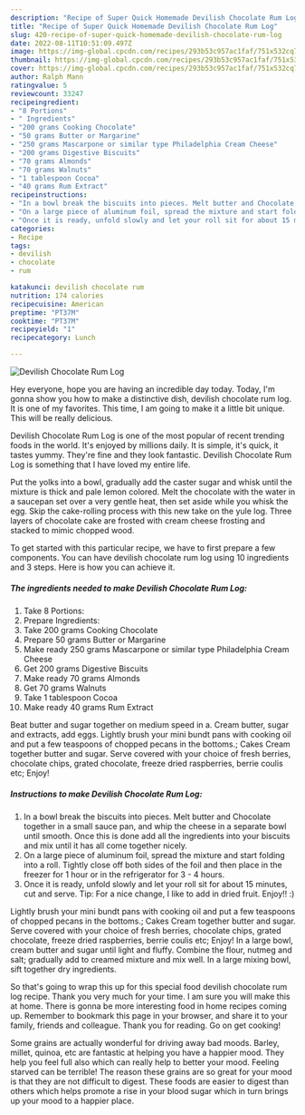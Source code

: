 ```yaml
---
description: "Recipe of Super Quick Homemade Devilish Chocolate Rum Log"
title: "Recipe of Super Quick Homemade Devilish Chocolate Rum Log"
slug: 420-recipe-of-super-quick-homemade-devilish-chocolate-rum-log
date: 2022-08-11T10:51:09.497Z
image: https://img-global.cpcdn.com/recipes/293b53c957ac1faf/751x532cq70/devilish-chocolate-rum-log-recipe-main-photo.jpg
thumbnail: https://img-global.cpcdn.com/recipes/293b53c957ac1faf/751x532cq70/devilish-chocolate-rum-log-recipe-main-photo.jpg
cover: https://img-global.cpcdn.com/recipes/293b53c957ac1faf/751x532cq70/devilish-chocolate-rum-log-recipe-main-photo.jpg
author: Ralph Mann
ratingvalue: 5
reviewcount: 33247
recipeingredient:
- "8 Portions"
- " Ingredients"
- "200 grams Cooking Chocolate"
- "50 grams Butter or Margarine"
- "250 grams Mascarpone or similar type Philadelphia Cream Cheese"
- "200 grams Digestive Biscuits"
- "70 grams Almonds"
- "70 grams Walnuts"
- "1 tablespoon Cocoa"
- "40 grams Rum Extract"
recipeinstructions:
- "In a bowl break the biscuits into pieces. Melt butter and Chocolate together in a small sauce pan, and whip the cheese in a separate bowl until smooth. Once this is done add all the ingredients into your biscuits and mix until it has all come together nicely."
- "On a large piece of aluminum foil, spread the mixture and start folding into a roll. Tightly close off both sides of the foil and then place in the freezer for 1 hour or in the refrigerator for 3 - 4 hours."
- "Once it is ready, unfold slowly and let your roll sit for about 15 minutes, cut and serve. Tip: For a nice change, I like to add in dried fruit. Enjoy!! :)"
categories:
- Recipe
tags:
- devilish
- chocolate
- rum

katakunci: devilish chocolate rum 
nutrition: 174 calories
recipecuisine: American
preptime: "PT37M"
cooktime: "PT37M"
recipeyield: "1"
recipecategory: Lunch

---
```



![Devilish Chocolate Rum Log](https://img-global.cpcdn.com/recipes/293b53c957ac1faf/751x532cq70/devilish-chocolate-rum-log-recipe-main-photo.jpg)

Hey everyone, hope you are having an incredible day today. Today, I'm gonna show you how to make a distinctive dish, devilish chocolate rum log. It is one of my favorites. This time, I am going to make it a little bit unique. This will be really delicious.

Devilish Chocolate Rum Log is one of the most popular of recent trending foods in the world. It's enjoyed by millions daily. It is simple, it's quick, it tastes yummy. They're fine and they look fantastic. Devilish Chocolate Rum Log is something that I have loved my entire life.

Put the yolks into a bowl, gradually add the caster sugar and whisk until the mixture is thick and pale lemon colored. Melt the chocolate with the water in a saucepan set over a very gentle heat, then set aside while you whisk the egg. Skip the cake-rolling process with this new take on the yule log. Three layers of chocolate cake are frosted with cream cheese frosting and stacked to mimic chopped wood.


To get started with this particular recipe, we have to first prepare a few components. You can have devilish chocolate rum log using 10 ingredients and 3 steps. Here is how you can achieve it.

<!--inarticleads1-->

##### The ingredients needed to make Devilish Chocolate Rum Log:

1. Take 8 Portions:
1. Prepare  Ingredients:
1. Take 200 grams Cooking Chocolate
1. Prepare 50 grams Butter or Margarine
1. Make ready 250 grams Mascarpone or similar type Philadelphia Cream Cheese
1. Get 200 grams Digestive Biscuits
1. Make ready 70 grams Almonds
1. Get 70 grams Walnuts
1. Take 1 tablespoon Cocoa
1. Make ready 40 grams Rum Extract


Beat butter and sugar together on medium speed in a. Cream butter, sugar and extracts, add eggs. Lightly brush your mini bundt pans with cooking oil and put a few teaspoons of chopped pecans in the bottoms.; Cakes Cream together butter and sugar. Serve covered with your choice of fresh berries, chocolate chips, grated chocolate, freeze dried raspberries, berrie coulis etc; Enjoy! 

<!--inarticleads2-->

##### Instructions to make Devilish Chocolate Rum Log:

1. In a bowl break the biscuits into pieces. Melt butter and Chocolate together in a small sauce pan, and whip the cheese in a separate bowl until smooth. Once this is done add all the ingredients into your biscuits and mix until it has all come together nicely.
1. On a large piece of aluminum foil, spread the mixture and start folding into a roll. Tightly close off both sides of the foil and then place in the freezer for 1 hour or in the refrigerator for 3 - 4 hours.
1. Once it is ready, unfold slowly and let your roll sit for about 15 minutes, cut and serve. Tip: For a nice change, I like to add in dried fruit. Enjoy!! :)


Lightly brush your mini bundt pans with cooking oil and put a few teaspoons of chopped pecans in the bottoms.; Cakes Cream together butter and sugar. Serve covered with your choice of fresh berries, chocolate chips, grated chocolate, freeze dried raspberries, berrie coulis etc; Enjoy! In a large bowl, cream butter and sugar until light and fluffy. Combine the flour, nutmeg and salt; gradually add to creamed mixture and mix well. In a large mixing bowl, sift together dry ingredients. 

So that's going to wrap this up for this special food devilish chocolate rum log recipe. Thank you very much for your time. I am sure you will make this at home. There is gonna be more interesting food in home recipes coming up. Remember to bookmark this page in your browser, and share it to your family, friends and colleague. Thank you for reading. Go on get cooking!

Some grains are actually wonderful for driving away bad moods. Barley, millet, quinoa, etc are fantastic at helping you have a happier mood. They help you feel full also which can really help to better your mood. Feeling starved can be terrible! The reason these grains are so great for your mood is that they are not difficult to digest. These foods are easier to digest than others which helps promote a rise in your blood sugar which in turn brings up your mood to a happier place.
